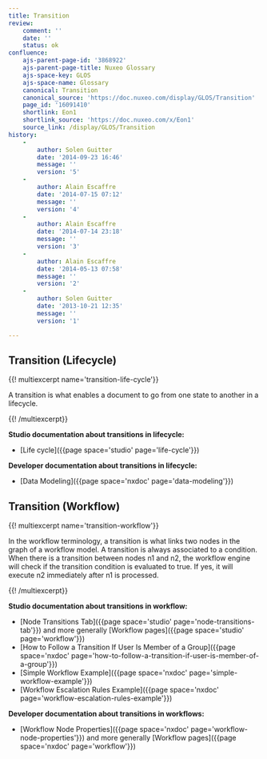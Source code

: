 ```yaml
---
title: Transition
review:
    comment: ''
    date: ''
    status: ok
confluence:
    ajs-parent-page-id: '3868922'
    ajs-parent-page-title: Nuxeo Glossary
    ajs-space-key: GLOS
    ajs-space-name: Glossary
    canonical: Transition
    canonical_source: 'https://doc.nuxeo.com/display/GLOS/Transition'
    page_id: '16091410'
    shortlink: Eon1
    shortlink_source: 'https://doc.nuxeo.com/x/Eon1'
    source_link: /display/GLOS/Transition
history:
    -
        author: Solen Guitter
        date: '2014-09-23 16:46'
        message: ''
        version: '5'
    -
        author: Alain Escaffre
        date: '2014-07-15 07:12'
        message: ''
        version: '4'
    -
        author: Alain Escaffre
        date: '2014-07-14 23:18'
        message: ''
        version: '3'
    -
        author: Alain Escaffre
        date: '2014-05-13 07:58'
        message: ''
        version: '2'
    -
        author: Solen Guitter
        date: '2013-10-21 12:35'
        message: ''
        version: '1'

---
```

## Transition (Lifecycle)

{{! multiexcerpt name='transition-life-cycle'}}

A transition is what enables a document to go from one state to another in a lifecycle.

{{! /multiexcerpt}}

**Studio documentation about transitions in lifecycle:**

*   [Life cycle]({{page space='studio' page='life-cycle'}})

**Developer documentation about transitions in lifecycle:**

*   [Data Modeling]({{page space='nxdoc' page='data-modeling'}})

## Transition (Workflow)

{{! multiexcerpt name='transition-workflow'}}

In the workflow terminology, a transition is what links two nodes in the graph of a workflow model. A transition is always associated to a condition. When there is a transition between nodes n1 and n2, the workflow engine will check if the transition condition is evaluated to true. If yes, it will execute n2 immediately after n1 is processed.

{{! /multiexcerpt}}

**Studio documentation about transitions in workflow:**

*   [Node Transitions Tab]({{page space='studio' page='node-transitions-tab'}}) and more generally [Workflow pages]({{page space='studio' page='workflow'}})
*   [How to Follow a Transition If User Is Member of a Group]({{page space='nxdoc' page='how-to-follow-a-transition-if-user-is-member-of-a-group'}})
*   [Simple Workflow Example]({{page space='nxdoc' page='simple-workflow-example'}})
*   [Workflow Escalation Rules Example]({{page space='nxdoc' page='workflow-escalation-rules-example'}})

**Developer documentation about transitions in workflows:**

*   [Workflow Node Properties]({{page space='nxdoc' page='workflow-node-properties'}}) and more generally [Workflow pages]({{page space='nxdoc' page='workflow'}})
